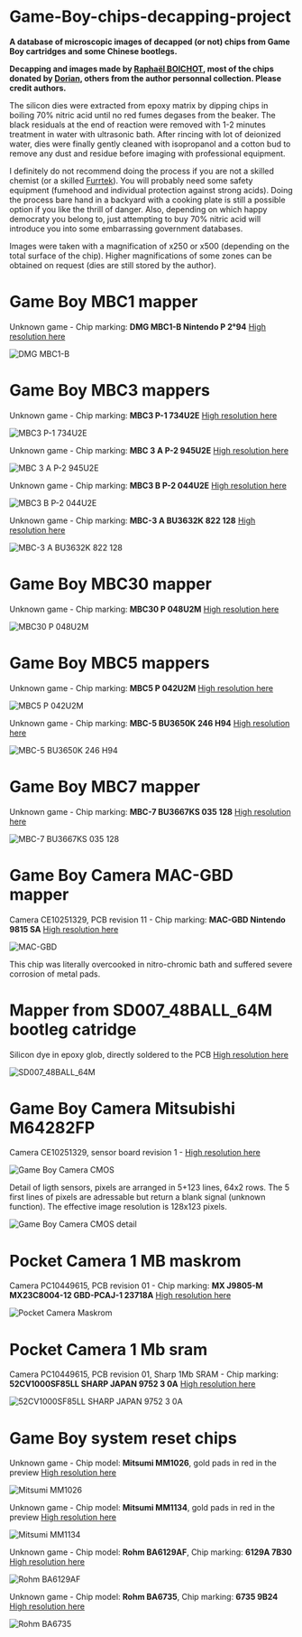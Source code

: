 # Game-Boy-chips-decapping-project

**A database of microscopic images of decapped (or not) chips from Game Boy cartridges and some Chinese bootlegs.**

**Decapping and images made by [Raphaël BOICHOT](https://github.com/Raphael-Boichot), most of the chips donated by [Dorian](https://github.com/dori4n), others from the author personnal collection. Please credit authors.**

The silicon dies were extracted from epoxy matrix by dipping chips in boiling 70% nitric acid until no red fumes degases from the beaker. The black residuals at the end of reaction were removed with 1-2 minutes treatment in water with ultrasonic bath. After rincing with lot of deionized water, dies were finally gently cleaned with isopropanol and a cotton bud to remove any dust and residue before imaging with professional equipment.

I definitely do not recommend doing the process if you are not a skilled chemist (or a skilled [Furrtek](https://github.com/furrtek)). You will probably need some safety equipment (fumehood and individual protection against strong acids). Doing the process bare hand in a backyard with a cooking plate is still a possible option if you like the thrill of danger. Also, depending on which happy democraty you belong to, just attempting to buy 70% nitric acid will introduce you into some embarrassing government databases.

Images were taken with a magnification of x250 or x500 (depending on the total surface of the chip). Higher magnifications of some zones can be obtained on request (dies are still stored by the author).

# Game Boy MBC1 mapper
Unknown game - Chip marking: **DMG MBC1-B Nintendo P 2°94** [High resolution here](https://drive.google.com/file/d/11IMe75MVlMv_imL12D-UjlCwxDRTgbdM/view?usp=sharing)

![DMG MBC1-B](https://github.com/Raphael-Boichot/Game-Boy-chips-decapping-project/blob/main/Previews/DMG%20MBC1-B%20Nintendo%20P%202%C2%B094-preview.png)

# Game Boy MBC3 mappers
Unknown game - Chip marking: **MBC3 P-1 734U2E** [High resolution here](https://drive.google.com/file/d/1aDTHwyut4xei_zgxTdFrbyyLH9tH_sX4/view?usp=sharing)

![MBC3 P-1 734U2E](https://github.com/Raphael-Boichot/Game-Boy-chips-decapping-project/blob/main/Previews/MBC3%20P-1%20734U2E-preview.png)

Unknown game - Chip marking: **MBC 3 A P-2 945U2E** [High resolution here](https://drive.google.com/file/d/12fmrYQCoV1VyUdKG_TbIVRGtba_tC930/view?usp=sharing)

![MBC 3 A P-2 945U2E](https://github.com/Raphael-Boichot/Game-Boy-chips-decapping-project/blob/main/Previews/MBC%203%20A%20P-2%20945U2E-preview.png)

Unknown game - Chip marking: **MBC3 B P-2 044U2E** [High resolution here](https://drive.google.com/file/d/1QRxZgFvdHOmijOCLsmWseviNGLI8Do6J/view?usp=sharing)

![MBC3 B P-2 044U2E](https://github.com/Raphael-Boichot/Game-Boy-chips-decapping-project/blob/main/Previews/MBC3%20B%20P-2%20044U2E-preview.png)

Unknown game - Chip marking: **MBC-3 A BU3632K 822 128** [High resolution here](https://drive.google.com/file/d/1lBIRyb209nLF1f5kokW9P1FRXQjIxA7J/view?usp=sharing)

![MBC-3 A BU3632K 822 128](https://github.com/Raphael-Boichot/Game-Boy-chips-decapping-project/blob/main/Previews/MBC-3%20A%20BU3632K%20822%20128-preview.png)

# Game Boy MBC30 mapper
Unknown game - Chip marking: **MBC30 P 048U2M** [High resolution here](https://drive.google.com/file/d/1uBgJFp5zRNSwiTJPn4YXsPm9jtddF5L0/view?usp=sharing)

![MBC30 P 048U2M](https://github.com/Raphael-Boichot/Game-Boy-chips-decapping-project/blob/main/Previews/MBC30%20P%20048U2M-preview.png)

# Game Boy MBC5 mappers
Unknown game - Chip marking: **MBC5 P 042U2M** [High resolution here](https://drive.google.com/file/d/14FDw-eAvsf2L0ukMvjJDmuyO6rBKxBYB/view?usp=sharing)

![MBC5 P 042U2M](https://github.com/Raphael-Boichot/Game-Boy-chips-decapping-project/blob/main/Previews/MBC5%20P%20042U2M-preview.png)

Unknown game - Chip marking: **MBC-5 BU3650K 246 H94** [High resolution here](https://drive.google.com/file/d/14B0vrZwHkuiCvUKfV5LXoiFjdeoYK7sJ/view?usp=sharing)

![MBC-5 BU3650K 246 H94](https://github.com/Raphael-Boichot/Game-Boy-chips-decapping-project/blob/main/Previews/MBC-5%20BU3650K%20246%20H94-preview.png)

# Game Boy MBC7 mapper
Unknown game - Chip marking: **MBC-7 BU3667KS 035 128** [High resolution here](https://drive.google.com/file/d/1crpsS7eNjSbeESiP8WTbkyCDwRE_X5oa/view?usp=sharing)

![MBC-7 BU3667KS 035 128](https://github.com/Raphael-Boichot/Game-Boy-chips-decapping-project/blob/main/Previews/MBC-7%20BU3667KS%20035%20128-preview.png)

# Game Boy Camera MAC-GBD mapper
Camera CE10251329, PCB revision 11 - Chip marking: **MAC-GBD Nintendo 9815 SA** [High resolution here](https://drive.google.com/file/d/1fUm43i4zzt71fiRKpbipy4eYC-yVmNwh/view?usp=sharing)

![MAC-GBD](https://github.com/Raphael-Boichot/Game-Boy-chips-decapping-project/blob/main/Previews/MAC-GBD%20Nintendo%209815%20SA-preview.png)

This chip was literally overcooked in nitro-chromic bath and suffered severe corrosion of metal pads.

# Mapper from SD007_48BALL_64M bootleg catridge
Silicon dye in epoxy glob, directly soldered to the PCB [High resolution here](https://drive.google.com/file/d/1n5LEmbzellyvb24gj-uZ_xno30BZDt9J/view?usp=sharing)

![SD007_48BALL_64M](https://github.com/Raphael-Boichot/Game-Boy-chips-decapping-project/blob/main/Previews/SD007_48BALL_64M%20mapper-preview.png)

# Game Boy Camera Mitsubishi M64282FP
Camera CE10251329, sensor board revision 1 - [High resolution here](https://drive.google.com/file/d/1t0iczgT00NVYwDEGJ-6-9WYSS4gzTDif/view?usp=sharing)

![Game Boy Camera CMOS](https://github.com/Raphael-Boichot/Game-Boy-chips-decapping-project/blob/main/Previews/Mitsubishi%20M64282FP-preview.png)

Detail of ligth sensors, pixels are arranged in 5+123 lines, 64x2 rows. The 5 first lines of pixels are adressable but return a blank signal (unknown function). The effective image resolution is 128x123 pixels.

![Game Boy Camera CMOS detail](https://github.com/Raphael-Boichot/Game-Boy-chips-decapping-project/blob/main/Previews/Mitsubishi%20M64282FP_detail%20of%20light%20sensors.png)

# Pocket Camera 1 MB maskrom
Camera PC10449615, PCB revision 01 - Chip marking: **MX J9805-M MX23C8004-12 GBD-PCAJ-1 23718A** [High resolution here](https://drive.google.com/file/d/1xGPd-S2JqzOhwf5aPOPGGmLtQ0v0OHIU/view?usp=sharing)

![Pocket Camera Maskrom](https://github.com/Raphael-Boichot/Game-Boy-chips-decapping-project/blob/main/Previews/MX%20J9805-M%20MX23C8004-12%20GBD-PCAJ-1%2023718A-preview.png)

# Pocket Camera 1 Mb sram
Camera PC10449615, PCB revision 01, Sharp 1Mb SRAM - Chip marking: **52CV1000SF85LL SHARP JAPAN 9752 3 0A** [High resolution here](https://drive.google.com/file/d/165wjuTwJ_VMFnYcZ2iV-7jxmVmYcFwEk/view?usp=sharing)

![52CV1000SF85LL SHARP JAPAN 9752 3 0A](https://github.com/Raphael-Boichot/Game-Boy-chips-decapping-project/blob/main/Previews/52CV1000SF85LL%20SHARP%20JAPAN%209752%203%200A-preview.png)

# Game Boy system reset chips
Unknown game - Chip model: **Mitsumi MM1026**, gold pads in red in the preview [High resolution here](https://drive.google.com/file/d/1rVmwP0wnM0uuMyvdNmUqNdVYYWh3Sr4V/view?usp=sharing)

![Mitsumi MM1026](https://github.com/Raphael-Boichot/Game-Boy-chips-decapping-project/blob/main/Previews/Mitsumi%20MM1026-preview_annoted.png)

Unknown game - Chip model: **Mitsumi MM1134**, gold pads in red in the preview [High resolution here](https://drive.google.com/file/d/1AHGJ0PBbRakLn1aH7mnhxx491KSPDB8-/view?usp=sharing)

![Mitsumi MM1134](https://github.com/Raphael-Boichot/Game-Boy-chips-decapping-project/blob/main/Previews/Mitsumi%20MM1134-preview_annoted.png)

Unknown game - Chip model: **Rohm BA6129AF**, Chip marking: **6129A 7B30** [High resolution here](https://drive.google.com/file/d/1S55S3_HHgjI5ZH2YSWqfx6di5cer_K4q/view?usp=sharing)

![Rohm BA6129AF](https://github.com/Raphael-Boichot/Game-Boy-chips-decapping-project/blob/main/Previews/ROHM%20BA6129AF-preview.png)

Unknown game - Chip model: **Rohm BA6735**, Chip marking: **6735 9B24** [High resolution here](https://drive.google.com/file/d/1bIS2R12Bo1tWvuk6yniWBFyetblLvqvn/view?usp=sharing)

![Rohm BA6735](https://github.com/Raphael-Boichot/Game-Boy-chips-decapping-project/blob/main/Previews/ROHM%20BA6735-preview.png)







